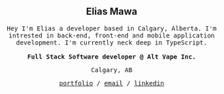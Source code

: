 <div align="center">
<h2>
	Elias Mawa
</h2>
	
<samp>
Hey I'm Elias a developer based in Calgary, Alberta. I'm intrested in back-end, front-end and mobile application development. I'm currently neck deep in TypeScript.

<br/>
<br/>
	
<strong>
	Full Stack Software developer @ Alt Vape Inc.
</strong>
	
<br/>
	
Calgary, AB
	
<a href="https://emawa.io">portfolio</a> / <a href="mailto:elias@emawa.io">email</a> / <a href="https://www.linkedin.com/in/emawa/">linkedin</a>
</samp>
</div>
